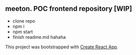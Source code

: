 
## meeton. POC frontend repository [WIP]

 - clone repo
 - npm i
 - npm start
 - finish readme.md hahaha

This project was bootstrapped with [Create React App](https://github.com/facebook/create-react-app).
